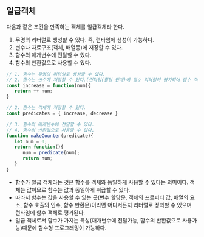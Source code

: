 ## 일급객체

다음과 같은 조건을 만족하는 객체를 일급객체라 한다.

1. 무명의 리터럴로 생성할 수 있다. 즉, 런타임에 생성이 가능하다.
2. 변수나 자료구조(객체, 배열등)에 저장할 수 있다.
3. 함수의 매개변수에 전달할 수 있다.
4. 함수의 반환값으로 사용할 수 있다.

```js
// 1. 함수는 무명의 리터럴로 생성할 수 있다.
// 2. 함수는 변수에 저장할 수 있다.(런타임(할당 단계)에 함수 리터럴이 평가되어 함수 객체가 생성되고 변수에 할당된다.)
const increase = function(num){
   return ++ num;
}

// 2. 함수는 객체에 저장할 수 있다.
const predicates = { increase, decrease }

// 3. 함수의 매개변수에 전달할 수 있다.
// 4. 함수의 반환값으로 사용할 수 있다.
function makeCounter(predicate){
   let num = 0;
   return function(){
      num = predicate(num);
      return num;
   }
}
```

- 함수가 일급 객체라는 것은 함수를 객체와 동일하게 사용할 수 있다는 의미이다. 객체는 값이므로 함수는 값과 동일하게 취급할 수 있다.
- 따라서 함수는 값을 사용할 수 있는 곳(변수 할당문, 객체의 프로퍼티 값, 배열의 요소, 함수 호출의 인수, 함수 반환문)이라면 어디서든지 리터럴로 정의할 수 있으며 런타임에 함수 객체로 평가된다.
- 일급 객체로서 함수가 가지는 특성(매개변수에 전달가능, 함수의 반환값으로 사용가능)때문에 함수형 프로그래밍이 가능하다.

